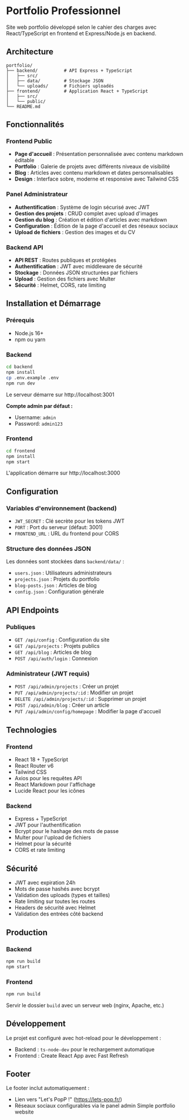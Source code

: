 # Portfolio Professionnel

Site web portfolio développé selon le cahier des charges avec React/TypeScript en frontend et Express/Node.js en backend.

## Architecture

```
portfolio/
├── backend/          # API Express + TypeScript
│   ├── src/
│   ├── data/         # Stockage JSON
│   └── uploads/      # Fichiers uploadés
├── frontend/         # Application React + TypeScript
│   ├── src/
│   └── public/
└── README.md
```

## Fonctionnalités

### Frontend Public
- **Page d'accueil** : Présentation personnalisée avec contenu markdown éditable
- **Portfolio** : Galerie de projets avec différents niveaux de visibilité
- **Blog** : Articles avec contenu markdown et dates personnalisables
- **Design** : Interface sobre, moderne et responsive avec Tailwind CSS

### Panel Administrateur
- **Authentification** : Système de login sécurisé avec JWT
- **Gestion des projets** : CRUD complet avec upload d'images
- **Gestion du blog** : Création et édition d'articles avec markdown
- **Configuration** : Édition de la page d'accueil et des réseaux sociaux
- **Upload de fichiers** : Gestion des images et du CV

### Backend API
- **API REST** : Routes publiques et protégées
- **Authentification** : JWT avec middleware de sécurité
- **Stockage** : Données JSON structurées par fichiers
- **Upload** : Gestion des fichiers avec Multer
- **Sécurité** : Helmet, CORS, rate limiting

## Installation et Démarrage

### Prérequis
- Node.js 16+
- npm ou yarn

### Backend

```bash
cd backend
npm install
cp .env.example .env
npm run dev
```

Le serveur démarre sur http://localhost:3001

**Compte admin par défaut :**
- Username: `admin`
- Password: `admin123`

### Frontend

```bash
cd frontend
npm install
npm start
```

L'application démarre sur http://localhost:3000

## Configuration

### Variables d'environnement (backend)
- `JWT_SECRET` : Clé secrète pour les tokens JWT
- `PORT` : Port du serveur (défaut: 3001)
- `FRONTEND_URL` : URL du frontend pour CORS

### Structure des données JSON

Les données sont stockées dans `backend/data/` :
- `users.json` : Utilisateurs administrateurs
- `projects.json` : Projets du portfolio
- `blog-posts.json` : Articles de blog
- `config.json` : Configuration générale

## API Endpoints

### Publiques
- `GET /api/config` : Configuration du site
- `GET /api/projects` : Projets publics
- `GET /api/blog` : Articles de blog
- `POST /api/auth/login` : Connexion

### Administrateur (JWT requis)
- `POST /api/admin/projects` : Créer un projet
- `PUT /api/admin/projects/:id` : Modifier un projet
- `DELETE /api/admin/projects/:id` : Supprimer un projet
- `POST /api/admin/blog` : Créer un article
- `PUT /api/admin/config/homepage` : Modifier la page d'accueil

## Technologies

### Frontend
- React 18 + TypeScript
- React Router v6
- Tailwind CSS
- Axios pour les requêtes API
- React Markdown pour l'affichage
- Lucide React pour les icônes

### Backend
- Express + TypeScript
- JWT pour l'authentification
- Bcrypt pour le hashage des mots de passe
- Multer pour l'upload de fichiers
- Helmet pour la sécurité
- CORS et rate limiting

## Sécurité

- JWT avec expiration 24h
- Mots de passe hashés avec bcrypt
- Validation des uploads (types et tailles)
- Rate limiting sur toutes les routes
- Headers de sécurité avec Helmet
- Validation des entrées côté backend

## Production

### Backend
```bash
npm run build
npm start
```

### Frontend
```bash
npm run build
```

Servir le dossier `build` avec un serveur web (nginx, Apache, etc.)

## Développement

Le projet est configuré avec hot-reload pour le développement :
- Backend : `ts-node-dev` pour le rechargement automatique
- Frontend : Create React App avec Fast Refresh

## Footer

Le footer inclut automatiquement :
- Lien vers "Let's PopP !" (https://lets-pop.fr/)
- Réseaux sociaux configurables via le panel admin
Simple portfolio website
